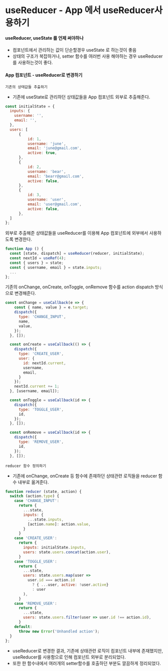 # useReducer - App 에서 useReducer사용하기

#### useReducer, useState 를 언제 써야하나
- 컴포넌트에서 관리하는 값이 단순할경우 useState 로 하는것이 좋음
- 상태의 구조가 복잡하거나, setter 함수를 여러번 사용 해야하는 경우 useReducer 를 사용하는것이 좋다.


#### App 컴포넌트 - useReducer로 변경하기

`기존의 상태값들 추출하기`
- 기존에 useState로 관리하던 상태값들을 App 컴포넌트 외부로 추출해준다.
```javascript
const initialState = {
  inputs: {      
    username: '',
    email: '',
  },
  users: [
      {
          id: 1,
          username: 'june',
          email: 'june@gmail.com',
          active: true,
      },
      {
          id: 2,
          username: 'bear',
          email: 'bearr@gmail.com',
          active: false,
      },
      {
          id: 3,
          username: 'user',
          email: 'user@gmail.com',
          active: false,
      },
  ]
};
```

외부로 추출해준 상태값들을 useReducer를 이용해 App 컴포넌트에 외부에서 사용하도록 변경한다.
```jsx
function App () {
  const [state, dispatch] = useReducer(reducer, initialState);
  const nextId = useRef(4);
  const { users } = state;
  const { username, email } = state.inputs;
  ...
};
```

기존의 onChange, onCreate, onToggle, onRemove 함수를 action dispatch 방식으로 변경해준다.
```javascript
const onChange = useCallback(e => {
    const { name, value } = e.target;
    dispatch({
      type: 'CHANGE_INPUT',
      name,
      value,
    });
  }, []);

  const onCreate = useCallback(() => {
    dispatch({
      type: 'CREATE_USER',
      user: {
        id: nextId.current,
        username,
        email,
      }
    });
    nextId.current += 1;
  }, [username, email]);

  const onToggle = useCallback(id => {
    dispatch({
      type: 'TOGGLE_USER',
      id,
    });
  }, []);

  const onRemove = useCallback(id => {
    dispatch({
      type: 'REMOVE_USER',
      id,
    });
  }, []);
```

`reducer 함수 정의하기`
- 기존에 onChange, onCreate 등 함수에 존재하던 상태관련 로직들을 reducer 함수 내부로 옮겨준다.
```javascript
function reducer (state, action) {
  switch (action.type) {
    case 'CHANGE_INPUT':
      return {
        ...state,
        inputs: {
          ...state.inputs,
          [action.name]: action.value,
        }
      }
    case 'CREATE_USER':
      return {
        inputs: initialState.inputs,
        users: state.users.concat(action.user),
      }
    case 'TOGGLE_USER':
      return {
        ...state,
        users: state.users.map(user => 
          user.id === action.id 
            ? { ...user, active: !user.active}
            : user
        ),
      }
    case 'REMOVE_USER':
      return {
        ...state,
        users: state.users.filter(user => user.id !== action.id),
      }
    default:
      throw new Error('Unhandled action');  
  }
};
```

- useReducer로 변경한 결과, 기존에 상태관련 로직이 컴포넌트 내부에 존재했지만, useReducer를 사용함으로 인해 컴포넌트 외부로 분리되었다.
- 또한 한 함수내에서 여러개의 setter함수를 호출하던 부분도 깔끔하게 정리되었다.